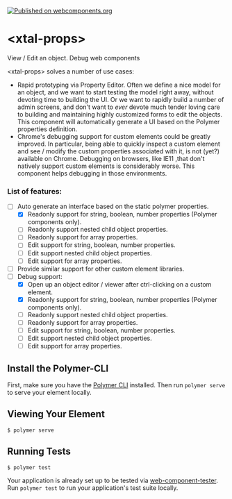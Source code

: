 [![Published on webcomponents.org](https://img.shields.io/badge/webcomponents.org-published-blue.svg)](https://www.webcomponents.org/element/bahrus/if-diff)
# \<xtal-props\>

View / Edit an object.  Debug web components

\<xtal-props\> solves a number of use cases:

* Rapid prototyping via Property Editor.  Often we define a nice model for an object, and we want to start testing the model right away, without devoting time to building the UI.  Or we want to rapidly build a number of admin screens, and don't want to *ever* devote much tender loving care to building and maintaining highly customized forms to edit the objects.  This component will automatically generate a UI based on the Polymer properties definition.
*  Chrome's debugging support for custom elements could be greatly improved.  In particular, being able to quickly inspect a custom element and see / modify the custom properties associated with it, is not (yet?) available on Chrome.  Debugging on browsers, like IE11 ,that don't natively support custom elements is considerably worse.  This component helps debugging in those environments.

### List of features:

- [ ] Auto generate an interface based on the static polymer properties.
  - [x] Readonly support for string, boolean, number properties (Polymer components only).
  - [ ] Readonly support nested child object properties.
  - [ ] Readonly support for array properties.
  - [ ]  Edit support for string, boolean, number properties.
  - [ ] Edit support nested child object properties.
  - [ ] Edit support for array properties.
- [ ] Provide similar support for other custom element libraries.
- [ ] Debug support:
  - [x] Open up an object editor / viewer after ctrl-clicking on a custom element.
  - [x] Readonly support for string, boolean, number properties (Polymer components only).
  - [ ] Readonly support nested child object properties.
  - [ ] Readonly support for array properties.
  - [ ]  Edit support for string, boolean, number properties.
  - [ ] Edit support nested child object properties.
  - [ ] Edit support for array properties.

## Install the Polymer-CLI

First, make sure you have the [Polymer CLI](https://www.npmjs.com/package/polymer-cli) installed. Then run `polymer serve` to serve your element locally.

## Viewing Your Element

```
$ polymer serve
```

## Running Tests

```
$ polymer test
```

Your application is already set up to be tested via [web-component-tester](https://github.com/Polymer/web-component-tester). Run `polymer test` to run your application's test suite locally.

